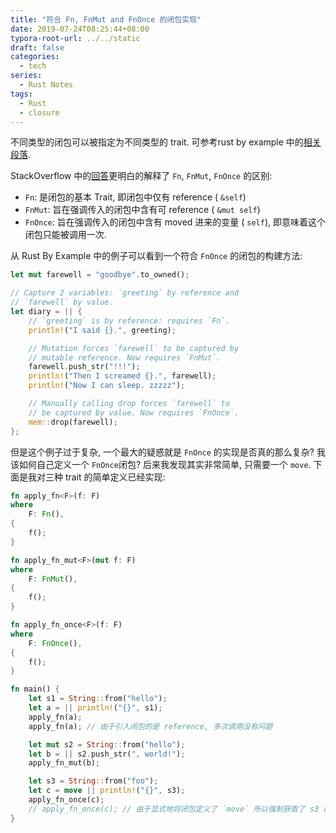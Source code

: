 ```yaml
---
title: "符合 Fn, FnMut and FnOnce 的闭包实现"
date: 2019-07-24T08:25:44+08:00
typora-root-url: ../../static
draft: false
categories:
  - tech
series:
  - Rust Notes
tags:
  - Rust
  - closure
---
```

不同类型的闭包可以被指定为不同类型的 trait. 可参考rust by example 中的[相关段落](https://doc.rust-lang.org/rust-by-example/fn/closures/input_parameters.html#as-input-parameters).

StackOverflow 中的[回答](https://stackoverflow.com/questions/30177395/when-does-a-closure-implement-fn-fnmut-and-fnonce)更明白的解释了 `Fn`, `FnMut`, `FnOnce` 的区别:

- `Fn`: 是闭包的基本 Trait, 即闭包中仅有 reference ( `&self`)
- `FnMut`: 旨在强调传入的闭包中含有可 reference ( `&mut self`)
- `FnOnce`: 旨在强调传入的闭包中含有 moved 进来的变量 ( `self`), 即意味着这个闭包只能被调用一次.

从 Rust By Example 中的例子可以看到一个符合 `FnOnce` 的闭包的构建方法:

```rust
let mut farewell = "goodbye".to_owned();

// Capture 2 variables: `greeting` by reference and
// `farewell` by value.
let diary = || {
    // `greeting` is by reference: requires `Fn`.
    println!("I said {}.", greeting);

    // Mutation forces `farewell` to be captured by
    // mutable reference. Now requires `FnMut`.
    farewell.push_str("!!!");
    println!("Then I screamed {}.", farewell);
    println!("Now I can sleep. zzzzz");

    // Manually calling drop forces `farewell` to
    // be captured by value. Now requires `FnOnce`.
    mem::drop(farewell);
};
```

但是这个例子过于复杂, 一个最大的疑惑就是 `FnOnce` 的实现是否真的那么复杂? 我该如何自己定义一个 `FnOnce`闭包? 后来我发现其实非常简单, 只需要一个 `move`. 下面是我对三种 trait 的简单定义已经实现:

```rust
fn apply_fn<F>(f: F)
where
    F: Fn(),
{
    f();
}

fn apply_fn_mut<F>(mut f: F)
where
    F: FnMut(),
{
    f();
}

fn apply_fn_once<F>(f: F)
where
    F: FnOnce(),
{
    f();
}

fn main() {
    let s1 = String::from("hello");
    let a = || println!("{}", s1);
    apply_fn(a);
    apply_fn(a); // 由于引入闭包的是 reference, 多次调用没有问题

    let mut s2 = String::from("hello");
    let b = || s2.push_str(", world!");
    apply_fn_mut(b);

    let s3 = String::from("foo");
    let c = move || println!("{}", s3);
    apply_fn_once(c);
    // apply_fn_once(c); // 由于显式地将闭包定义了 `move` 所以强制获取了 s3 的所有权, 多次调用会报错, 符合期待
}
```

